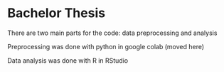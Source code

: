 # Bachelor Thesis

There are two main parts for the code: data preprocessing and analysis

Preprocessing was done with python in google colab (moved here)

Data analysis was done with R in RStudio
